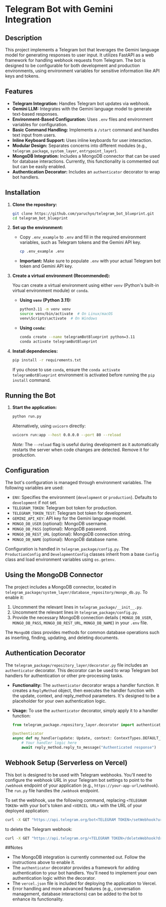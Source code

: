 # Telegram Bot with Gemini Integration

## Description

This project implements a Telegram bot that leverages the Gemini language model for generating responses to user input. It utilizes FastAPI as a web framework for handling webhook requests from Telegram. The bot is designed to be configurable for both development and production environments, using environment variables for sensitive information like API keys and tokens.

## Features

*   **Telegram Integration:** Handles Telegram bot updates via webhook.
*   **Gemini LLM:** Integrates with the Gemini language model to generate text-based responses.
*   **Environment-Based Configuration:** Uses `.env` files and environment variables for configuration.
*   **Basic Command Handling:** Implements a `/start` command and handles text input from users.
*   **Inline Keyboard Support:** Uses inline keyboards for user interaction.
*   **Modular Design:** Separates concerns into different modules (e.g., `telegram_package`, `system_layer`, `entrypoint_layer`).
*   **MongoDB Integration:** Includes a MongoDB connector that can be used for database interactions. Currently, this functionality is commented out but can be easily enabled.
*   **Authentication Decorator:** Includes an `authenticator` decorator to wrap bot handlers.

## Installation

1.  **Clone the repository:**

    ```bash
    git clone https://github.com/yaruchyo/telegram_bot_blueprint.git
    cd telegram_bot_blueprint
    ```

2.  **Set up the environment:**

    *   Copy `.env_example` to `.env` and fill in the required environment variables, such as Telegram tokens and the Gemini API key.

        ```bash
        cp .env_example .env
        ```

    *   **Important:**  Make sure to populate `.env` with your actual Telegram bot token and Gemini API key.

3.  **Create a virtual environment (Recommended):**

    You can create a virtual environment using either `venv` (Python's built-in virtual environment module) or `conda`.

    *   **Using `venv` (Python 3.11):**

        ```bash
        python3.11 -m venv venv
        source venv/bin/activate  # On Linux/macOS
        venv\Scripts\activate  # On Windows
        ```

    *   **Using `conda`:**

        ```bash
        conda create --name telegramBotBlueprint python=3.11
        conda activate telegramBotBlueprint
        ```

4.  **Install dependencies:**

    ```bash
    pip install -r requirements.txt
    ```

    If you chose to use `conda`, ensure the `conda activate telegramBotBlueprint` environment is activated before running the `pip install` command.

## Running the Bot

1.  **Start the application:**

    ```bash
    python run.py
    ```

    Alternatively, using `uvicorn` directly:

    ```bash
    uvicorn run:app --host 0.0.0.0 --port 80 --reload
    ```

    *Note:* The `--reload` flag is useful during development as it automatically restarts the server when code changes are detected.  Remove it for production.

## Configuration

The bot's configuration is managed through environment variables. The following variables are used:

*   `ENV`: Specifies the environment (`development` or `production`).  Defaults to `development` if not set.
*   `TELEGRAM_TOKEN`: Telegram bot token for production.
*   `TELEGRAM_TOKEN_TEST`: Telegram bot token for development.
*   `GEMINI_API_KEY`: API key for the Gemini language model.
*   `MONGO_DB_USER` (optional): MongoDB username.
*   `MONGO_DB_PASS` (optional): MongoDB password.
*   `MONGO_DB_REST_URL` (optional): MongoDB connection string.
*   `MONGO_DB_NAME` (optional): MongoDB database name.

Configuration is handled in `telegram_package/config.py`.  The `ProductionConfig` and `DevelopmentConfig` classes inherit from a base `Config` class and load environment variables using `os.getenv`.

## Using the MongoDB Connector

The project includes a MongoDB connector, located in `telegram_package/system_layer/database_repository/mongo_db.py`. To enable it:

1.  Uncomment the relevant lines in `telegram_package/__init__.py`.
2.  Uncomment the relevant lines in `telegram_package/config.py`.
3.  Provide the necessary MongoDB connection details ( `MONGO_DB_USER`, `MONGO_DB_PASS`, `MONGO_DB_REST_URL`, `MONGO_DB_NAME`) in your `.env` file.

The `MongoDB` class provides methods for common database operations such as inserting, finding, updating, and deleting documents.

## Authentication Decorator

The `telegram_package/repository_layer/decorator.py` file includes an `authenticator` decorator. This decorator can be used to wrap Telegram bot handlers for authentication or other pre-processing tasks.

*   **Functionality:** The `authenticator` decorator wraps a handler function. It creates a `ReplyMethod` object, then executes the handler function with the update, context, and reply_method parameters.  It's designed to be a placeholder for your own authentication logic.

*   **Usage:** To use the `authenticator` decorator, simply apply it to a handler function:

    ```python
    from telegram_package.repository_layer.decorator import authenticator

    @authenticator
    async def my_handler(update: Update, context: ContextTypes.DEFAULT_TYPE, reply_method: ReplyMethod):
        # Your handler logic here
        await reply_method.reply_to_message("Authenticated response")
    ```

## Webhook Setup (Serverless on Vercel)

This bot is designed to be used with Telegram webhooks. You'll need to configure the webhook URL in your Telegram bot settings to point to the `/webhook` endpoint of your application (e.g., `https://your-app-url/webhook`). The `run.py` file handles the `/webhook` endpoint.

To set the webhook, use the following command, replacing `<TELEGRAM TOKEN>` with your bot's token and `<VERCEL URL>` with the URL of your deployed application:

```bash
curl -X GET "https://api.telegram.org/bot<TELEGRAM TOKEN>/setWebhook?url=<VERCEL URL>/webhook"
```

to delete the Telegram webhook: 
```bash
curl -X GET "https://api.telegram.org/<TELEGRAM TOKEN>/deleteWebhook?drop_pending_updates=True"
```

##Notes
*   The MongoDB integration is currently commented out. Follow the instructions above to enable it.
*   The `authenticator` decorator provides a framework for adding authentication to your bot handlers. You'll need to implement your own authentication logic within the decorator.
*   The `vercel.json` file is included for deploying the application to Vercel.
*   Error handling and more advanced features (e.g., conversation management, database interactions) can be added to the bot to enhance its functionality.